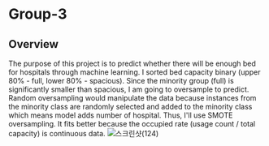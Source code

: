 # Group-3

## Overview
The purpose of this project is to predict whether there will be enough bed for hospitals through machine learning. 
I sorted bed capacity binary (upper 80% - full, lower 80% - spacious). 
Since the minority group (full) is significantly smaller than spacious, I am going to oversample to predict. Random oversampling would manipulate the data because instances from the minority class are randomly selected and added to the minority class which means model adds number of hospital. Thus, I'll use SMOTE oversampling. It fits better because the occupied rate (usage count / total capacity) is continuous data. 
![스크린샷(124)](https://user-images.githubusercontent.com/85276431/140704380-fec326dd-122b-47c5-b9ac-a780bdaad6c7.png)
